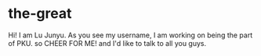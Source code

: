 # the-great

Hi! I am Lu Junyu.
As you see my username, I am working on being the part of PKU.
so CHEER FOR ME!
and I'd like to talk to all you guys.
